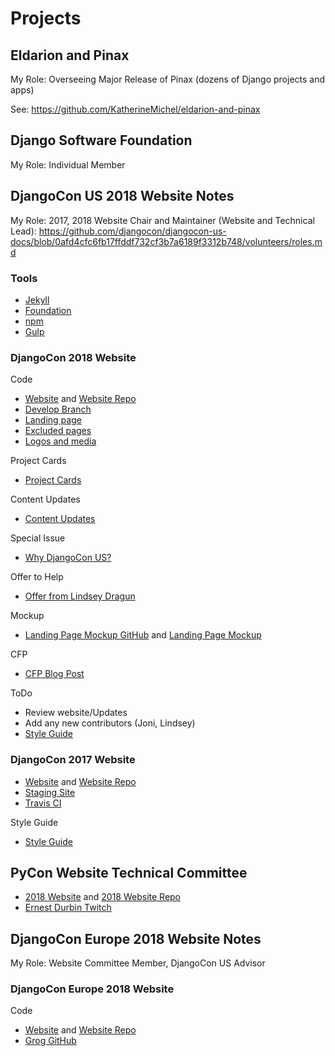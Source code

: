 # Projects

## Eldarion and Pinax

My Role: Overseeing Major Release of Pinax (dozens of Django projects and apps)

See: https://github.com/KatherineMichel/eldarion-and-pinax

## Django Software Foundation

My Role: Individual Member

## DjangoCon US 2018 Website Notes

My Role: 2017, 2018 Website Chair and Maintainer (Website and Technical Lead): https://github.com/djangocon/djangocon-us-docs/blob/0afd4cfc6fb17ffddf732cf3b7a6189f3312b748/volunteers/roles.md

### Tools

* [Jekyll](https://jekyllrb.com/docs/home)
* [Foundation](http://foundation.zurb.com/sites/docs)
* [npm](https://www.npmjs.com)
* [Gulp](http://gulpjs.com)

### DjangoCon 2018 Website

Code
* [Website](https://2018.djangocon.us) and [Website Repo](https://github.com/djangocon/2018.djangocon.us)
* [Develop Branch](https://github.com/djangocon/2018.djangocon.us/tree/develop)
* [Landing page](https://github.com/djangocon/2018.djangocon.us/blob/develop/_pages/landing-page.html)
* [Excluded pages ](https://github.com/djangocon/2018.djangocon.us/blob/develop/_config.yml#L46)
* [Logos and media ](https://github.com/djangocon/resources)

Project Cards
* [Project Cards](https://github.com/djangocon/2018.djangocon.us/projects/1)

Content Updates
* [Content Updates](https://github.com/djangocon/2018.djangocon.us/issues/13)

Special Issue
* [Why DjangoCon US?](https://2017.djangocon.us/why-djangocon-us)

Offer to Help
* [Offer from Lindsey Dragun](https://twitter.com/techevangelista/status/944321280857268225)

Mockup
* [Landing Page Mockup GitHub](https://github.com/djangocon/landing-page) and [Landing Page Mockup ](https://djangocon.github.io/landing-page)

CFP
* [CFP Blog Post](https://www.defna.org/announcements/2017/10/10/call-for-proposals-for-djangocon-2018-website)

ToDo
* Review website/Updates
* Add any new contributors (Joni, Lindsey)
* [Style Guide](http://djangoconus2018.surge.sh/styleguide)

### DjangoCon 2017 Website

* [Website](https://2017.djangocon.us) and [Website Repo](https://github.com/djangocon/2017.djangocon.us)
* [Staging Site](http://djangocon.surge.sh)
* [Travis CI](https://travis-ci.org/djangocon/2017.djangocon.us)

Style Guide
* [Style Guide](https://2017.djangocon.us/styleguide)

## PyCon Website Technical Committee

* [2018 Website](https://us.pycon.org/2018) and [2018 Website Repo](https://github.com/PyCon/pycon)
* [Ernest Durbin Twitch](https://www.twitch.tv/ewdurbin)

## DjangoCon Europe 2018 Website Notes

My Role: Website Committee Member, DjangoCon US Advisor

### DjangoCon Europe 2018 Website

Code
* [Website](https://2018.djangocon.us) and [Website Repo](https://github.com/rixx/djangocon-europe-18-blog)
* [Grog GitHub](https://github.com/andrewgodwin/grorg)
